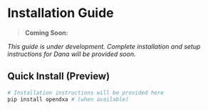 # Installation Guide

> **Coming Soon:**

_This guide is under development. Complete installation and setup instructions for Dana will be provided soon._

## Quick Install (Preview)

```bash
# Installation instructions will be provided here
pip install opendxa # (when available)
```

<!--
## Related Documentation
- [Setup Overview](README.md)
- [Troubleshooting](../troubleshooting/README.md)
-->